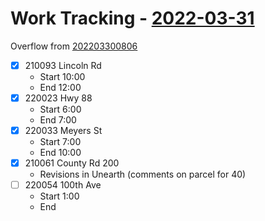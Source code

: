 # Work Tracking - [2022-03-31](2022-03-31)
Overflow from [202203300806](202203300806.md)
- [x] 210093 Lincoln  Rd
	- Start 10:00
	- End 12:00
- [x] 220023 Hwy 88
	- Start 6:00
	- End 7:00
- [x] 220033 Meyers St
	- Start 7:00
	- End 10:00
- [x] 210061 County Rd 200
	- Revisions in Unearth (comments on parcel for 40)
- [ ] 220054 100th Ave
	- Start 1:00
	- End